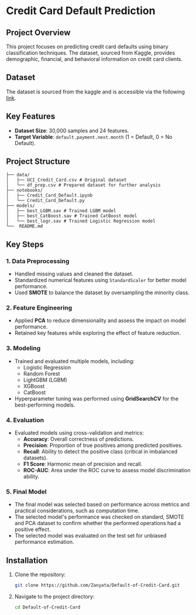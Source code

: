 # Credit Card Default Prediction

## Project Overview
This project focuses on predicting credit card defaults using binary classification techniques. The dataset, sourced from Kaggle, provides demographic, financial, and behavioral information on credit card clients.

## Dataset
The dataset is sourced from the kaggle and is accessible via the following [link](https://www.kaggle.com/datasets/uciml/default-of-credit-card-clients-dataset).

## Key Features
- **Dataset Size**: 30,000 samples and 24 features.
- **Target Variable**: `default.payment.next.month` (1 = Default, 0 = No Default).

## Project Structure
```
├── data/
│   ├── UCI_Credit_Card.csv # Original dataset
│   └── df_prep.csv # Prepared dataset for further analysis
├── notebooks/
│   ├── Credit_Card_Default.ipynb
│   └── Credit_Card_Default.py
├── models/
│   ├── best_LGBM.sav # Trained LGBM model
│   ├── best_CatBoost.sav # Trained CatBoost model
│   └── best_logr.sav # Trained Logistic Regression model
└──  README.md
```

## Key Steps

### 1. **Data Preprocessing**
- Handled missing values and cleaned the dataset.
- Standardized numerical features using `StandardScaler` for better model performance.
- Used **SMOTE** to balance the dataset by oversampling the minority class.

### 2. **Feature Engineering**
- Applied **PCA** to reduce dimensionality and assess the impact on model performance.
- Retained key features while exploring the effect of feature reduction.

### 3. **Modeling**
- Trained and evaluated multiple models, including:
  - Logistic Regression
  - Random Forest
  - LightGBM (LGBM)
  - XGBoost
  - CatBoost
- Hyperparameter tuning was performed using **GridSearchCV** for the best-performing models.

### 4. **Evaluation**
- Evaluated models using cross-validation and metrics:
  - **Accuracy**: Overall correctness of predictions.
  - **Precision**: Proportion of true positives among predicted positives.
  - **Recall**: Ability to detect the positive class (critical in imbalanced datasets).
  - **F1 Score**: Harmonic mean of precision and recall.
  - **ROC-AUC**: Area under the ROC curve to assess model discrimination ability.

### 5. **Final Model**
- The final model was selected based on performance across metrics and practical considerations, such as computation time.
- The selected model's performance was checked on standard, SMOTE and PCA dataset to confirm whether the performed operations had a positive effect.
- The selected model was evaluated on the test set for unbiased performance estimation.


## Installation
1. Clone the repository:
   ```bash
   git clone https://github.com/Zanyata/Default-of-Credit-Card.git
   ```
2. Navigate to the project directory:
   ```bash
   cd Default-of-Credit-Card
   ```

